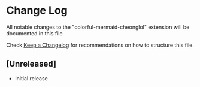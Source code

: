 # Change Log

All notable changes to the "colorful-mermaid-cheonglol" extension will be documented in this file.

Check [Keep a Changelog](http://keepachangelog.com/) for recommendations on how to structure this file.

## [Unreleased]

- Initial release